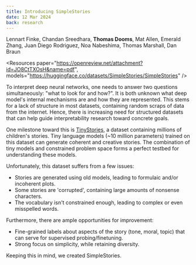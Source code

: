 ```yaml
---
title: Introducing SimpleStories
date: 12 Mar 2024
back: research
---
```


<script>
  import Resources from "$lib/resources.svelte";
  import Cite from "$lib/cite.svelte"

  import bib from "$data/bib/simplestories.bib?raw"
</script>

<p> Lennart Finke, Chandan Sreedhara, <b>Thomas Dooms</b>, Mat Allen, Emerald Zhang, Juan Diego Rodriguez, Noa Nabeshima, Thomas Marshall, Dan Braun </p>

<div class="mt-6"> </div>

<Resources
  paper="https://openreview.net/attachment?id=JO8CtTXOsH&name=pdf",
  models="https://huggingface.co/datasets/SimpleStories/SimpleStories"
/>

To interpret deep neural networks, one needs to answer two questions simultaneously: "what to look for and how?".
It is both unknown what deep model's internal mechanisms are and how they are represented.
This stems for a lack of structure in most datasets, containing random scraps of data from the internet.
Hence, there is increasing need for structured datasets that can help guide interpretability research toward concrete goals.

One milestone toward this is [TinyStories](https://arxiv.org/abs/2305.07759), a dataset containing millions of children's stories.
Tiny language models (~10 million parameters) trained on this dataset can generate coherent and creative stories.
The combination of tiny models and constrained problem space forms a perfect testbed for understanding these models.

Unfortunately, this dataset suffers from a few issues:

- Stories are generated using old models, leading to formulaic and/or incoherent plots.
- Some stories are 'corrupted', containing large amounts of nonsense characters.
- The vocabulary isn't constrained enough, leading to complex or even misspelled words.

Furthermore, there are ample opportunities for improvement:

- Fine-grained labels about aspects of the story (tone, moral, topic) that can serve for supervised probing/finetuning.
- Strong focus on simplicity, while retaining diversity.

Keeping this in mind, we created SimpleStories.

<Cite bib={bib} />